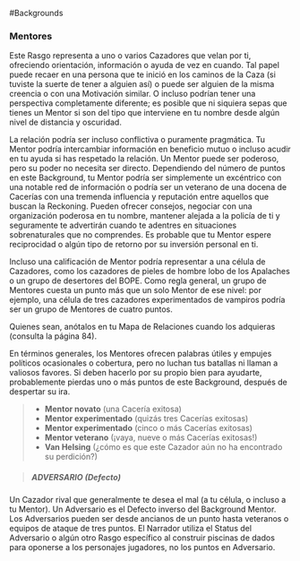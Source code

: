 #Backgrounds 

### Mentores

Este Rasgo representa a uno o varios Cazadores que velan por ti, ofreciendo orientación, información o ayuda de vez en cuando. Tal papel puede recaer en una persona que te inició en los caminos de la Caza (si tuviste la suerte de tener a alguien así) o puede ser alguien de la misma creencia o con una Motivación similar. O incluso podrían tener una perspectiva completamente diferente; es posible que ni siquiera sepas que tienes un Mentor si son del tipo que interviene en tu nombre desde algún nivel de distancia y oscuridad.

La relación podría ser incluso conflictiva o puramente pragmática. Tu Mentor podría intercambiar información en beneficio mutuo o incluso acudir en tu ayuda si has respetado la relación. Un Mentor puede ser poderoso, pero su poder no necesita ser directo. Dependiendo del número de puntos en este Background, tu Mentor podría ser simplemente un excéntrico con una notable red de información o podría ser un veterano de una docena de Cacerías con una tremenda influencia y reputación entre aquellos que buscan la Reckoning. Pueden ofrecer consejos, negociar con una organización poderosa en tu nombre, mantener alejada a la policía de ti y seguramente te advertirán cuando te adentres en situaciones sobrenaturales que no comprendes. Es probable que tu Mentor espere reciprocidad o algún tipo de retorno por su inversión personal en ti.

Incluso una calificación de Mentor podría representar a una célula de Cazadores, como los cazadores de pieles de hombre lobo de los Apalaches o un grupo de desertores del BOPE. Como regla general, un grupo de Mentores cuesta un punto más que un solo Mentor de ese nivel: por ejemplo, una célula de tres cazadores experimentados de vampiros podría ser un grupo de Mentores de cuatro puntos.

Quienes sean, anótalos en tu Mapa de Relaciones cuando los adquieras (consulta la página 84).

En términos generales, los Mentores ofrecen palabras útiles y empujes políticos ocasionales o cobertura, pero no luchan tus batallas ni llaman a valiosos favores. Si deben hacerlo por su propio bien para ayudarte, probablemente pierdas uno o más puntos de este Background, después de despertar su ira.

>- **Mentor novato** (una Cacería exitosa)
>- **Mentor experimentado** (quizás tres Cacerías exitosas)
>- **Mentor experimentado** (cinco o más Cacerías exitosas)
>- **Mentor veterano** (¡vaya, nueve o más Cacerías exitosas!)
>- **Van Helsing** (¿cómo es que este Cazador aún no ha encontrado su perdición?)


>##### ADVERSARIO (Defecto)
Un Cazador rival que generalmente te desea el mal (a tu célula, o incluso a tu Mentor). Un Adversario es el Defecto inverso del Background Mentor. Los Adversarios pueden ser desde ancianos de un punto hasta veteranos o equipos de ataque de tres puntos. El Narrador utiliza el Status del Adversario o algún otro Rasgo específico al construir piscinas de dados para oponerse a los personajes jugadores, no los puntos en Adversario.
